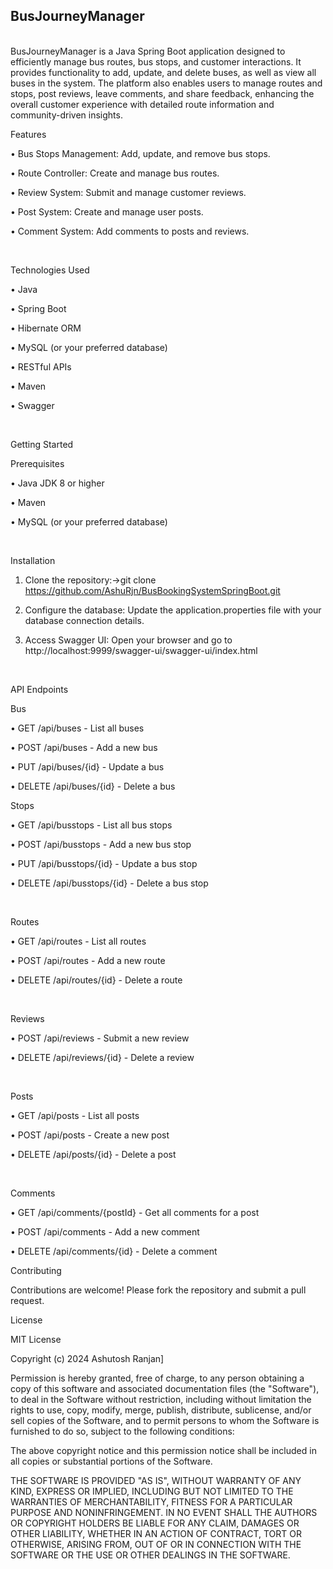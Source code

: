 <h2>BusJourneyManager</h2>
<br>BusJourneyManager is a Java Spring Boot application designed to efficiently manage bus routes, bus stops, and customer interactions. It provides functionality to add, update, and delete buses, as well as view all buses in the system. The platform also enables users to manage routes and stops, post reviews, leave comments, and share feedback, enhancing the overall customer experience with detailed route information and community-driven insights.

<br>

Features

•	Bus Stops Management: Add, update, and remove bus stops.

•	Route Controller: Create and manage bus routes.


•	Review System: Submit and manage customer reviews.

•	Post System: Create and manage user posts.

•	Comment System: Add comments to posts and reviews.

<br>

Technologies Used

•	Java

•	Spring Boot

•	Hibernate ORM

•	MySQL (or your preferred database)

•	RESTful APIs

•	Maven

•	Swagger

<br>

Getting Started

Prerequisites

•	Java JDK 8 or higher

•	Maven

•	MySQL (or your preferred database)

<br>

Installation

1.	Clone the repository:->git clone https://github.com/AshuRjn/BusBookingSystemSpringBoot.git
   
3.	Configure the database: Update the application.properties file with your database connection details.
   
5.	Access Swagger UI: Open your browser and go to http://localhost:9999/swagger-ui/swagger-ui/index.html
<br>

API Endpoints

Bus 

•	GET /api/buses - List all buses

•	POST /api/buses - Add a new bus

•	PUT /api/buses/{id} - Update a bus

•	DELETE /api/buses/{id} - Delete a bus


 Stops

•	GET /api/busstops - List all bus stops

•	POST /api/busstops - Add a new bus stop

•	PUT /api/busstops/{id} - Update a bus stop

•	DELETE /api/busstops/{id} - Delete a bus stop

<br>

Routes

•	GET /api/routes - List all routes

•	POST /api/routes - Add a new route

•	DELETE /api/routes/{id} - Delete a route

<br>


Reviews

•	POST /api/reviews - Submit a new review

•	DELETE /api/reviews/{id} - Delete a review

<br>

Posts

•	GET /api/posts - List all posts

•	POST /api/posts - Create a new post

•	DELETE /api/posts/{id} - Delete a post

<br>

Comments

•	GET /api/comments/{postId} - Get all comments for a post

•	POST /api/comments - Add a new comment

•	DELETE /api/comments/{id} - Delete a comment


Contributing

Contributions are welcome! Please fork the repository and submit a pull request.


License

MIT License

Copyright (c) 2024 Ashutosh Ranjan]

Permission is hereby granted, free of charge, to any person obtaining a copy
of this software and associated documentation files (the "Software"), to deal
in the Software without restriction, including without limitation the rights
to use, copy, modify, merge, publish, distribute, sublicense, and/or sell
copies of the Software, and to permit persons to whom the Software is
furnished to do so, subject to the following conditions:

The above copyright notice and this permission notice shall be included in all
copies or substantial portions of the Software.

THE SOFTWARE IS PROVIDED "AS IS", WITHOUT WARRANTY OF ANY KIND, EXPRESS OR
IMPLIED, INCLUDING BUT NOT LIMITED TO THE WARRANTIES OF MERCHANTABILITY,
FITNESS FOR A PARTICULAR PURPOSE AND NONINFRINGEMENT. IN NO EVENT SHALL THE
AUTHORS OR COPYRIGHT HOLDERS BE LIABLE FOR ANY CLAIM, DAMAGES OR OTHER
LIABILITY, WHETHER IN AN ACTION OF CONTRACT, TORT OR OTHERWISE, ARISING FROM,
OUT OF OR IN CONNECTION WITH THE SOFTWARE OR THE USE OR OTHER DEALINGS IN THE
SOFTWARE.



